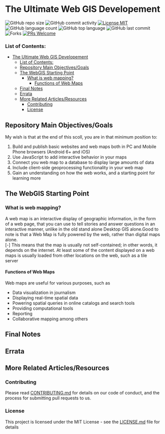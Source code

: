 # The Ultimate Web GIS Developement 
![GitHub repo size](https://img.shields.io/github/repo-size/OkomoJacob/webGIS.svg?color=purple&style=flat)
![GitHub commit activity](https://img.shields.io/github/commit-activity/w/OkomoJacob/webGIS.svg?style=flat)
[![License MIT](https://img.shields.io/badge/license-MIT-blue.svg?style=flat)](https://github.com/OkomoJacob/webGIS/blob/master/LICENSE)
![GitHub language count](https://img.shields.io/github/languages/count/OkomoJacob/webGIS?logo=visual-studio-code) 
![GitHub top language](https://img.shields.io/github/languages/top/OkomoJacob/webGIS)
![GitHub last commit](https://img.shields.io/github/last-commit/OkomoJacob/webGIS.svg?style=flat)
![Forks](https://img.shields.io/github/forks/OkomoJacob/webGIS?style=social) 
[![PRs Welcome](https://img.shields.io/badge/PRs-welcome-brightgreen.svg)](https://reactjs.org/docs/how-to-contribute.html#your-first-pull-request)

### List of Contents:
- [The Ultimate Web GIS Developement](#the-ultimate-web-gis-developement)
    - [List of Contents:](#list-of-contents)
  - [Repository Main Objectives/Goals](#repository-main-objectivesgoals)
  - [The WebGIS Starting Point](#the-webgis-starting-point)
    - [What is web mapping?](#what-is-web-mapping)
      - [Functions of Web Maps](#functions-of-web-maps)
  - [Final Notes](#final-notes)
  - [Errata](#errata)
  - [More Related Articles/Resources](#more-related-articlesresources)
    - [Contributing](#contributing)
    - [License](#license)

## Repository Main Objectives/Goals
My wish is that at the end of this scoll, you are in that minimum position to:
1. Build and publish basic websites and web maps both in PC and Mobile Phone browsers (Android 6+ and iOS)
2. Use JavaScript to add interactive behavior in your maps
3. Connect you web map to a database to display large amounts of data
4. Include client-side geoprocessing functionality in your web map
5. Gain an understanding on how the web works, and a starting point for learning more
## The WebGIS Starting Point
### What is web mapping?
A web map is an interactive display of geographic information, in the form of a web page, that you can use to tell stories and answer questions in an interactive manner, unlike in the old stand alone Desktop GIS alone.Good to note is that a Web Map is fully powered by the web, rather than digital maps alone.<br> 
[-] This means that the map is usually not self-contained; in other words, it depends on
the internet. At least some of the content displayed on a web maps is usually loaded from
other locations on the web, such as a tile server
 
#### Functions of Web Maps
Web maps are useful for various purposes, such as 
* Data visualization in journalism 
* Displaying real-time spatial data
* Powering spatial queries in online catalogs and search tools
* Providing computational tools 
* Reporting
* Collaborative mapping among others
## Final Notes

## Errata

## More Related Articles/Resources

### Contributing
Please read [CONTRIBUTING.md](https://gist.github.com/PurpleBooth/b24679402957c63ec426) for details on our code of conduct, and the process for submitting pull requests to us.

### License
This project is licensed under the MIT License - see the [LICENSE.md](https://github.com/OkomoJacob/webGIS/blob/main/LICENSE) file for details